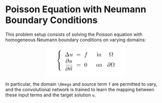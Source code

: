 # Poisson Equation with Neumann Boundary Conditions
This problem setup consists of solving the Poisson equation with homogeneous Neumann boundary conditions on varying domains:

<p align="center">
  <img width="250" src="../figures/Neumann_Eq.png" style="margin: auto;">
</p>

In particular, the domain `\Omega` and source term `f` are permitted to vary, and the convolutional network is trained to learn the mapping between these input terms and the target solution `u`.

